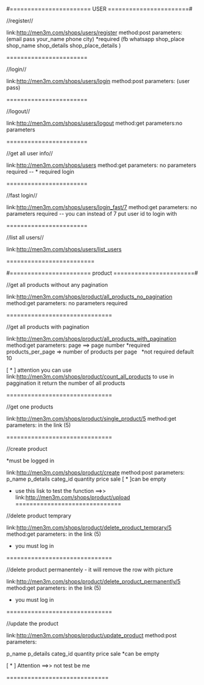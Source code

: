 #=======================   USER  =======================#


//register//


link:http://men3m.com/shops/users/register
method:post
parameters:
(email   pass   your_name   phone   city) *required
(fb   whatsapp   shop_place   shop_name   shop_details   shop_place_details )


=======================


//login//


link:http://men3m.com/shops/users/login
method:post
parameters:
(user   pass)


=======================


//logout//


link:http://men3m.com/shops/users/logout
method:get
parameters:no parameters


=======================


//get all user info//


link:http://men3m.com/shops/users
method:get
parameters: no parameters required -- * required login


=======================


//fast login//


link:http://men3m.com/shops/users/login_fast/7
method:get
parameters: no parameters required -- you can instead of 7 put user id to login with


=======================


//list all users//


link:http://men3m.com/shops/users/list_users


=========================


#=======================   product  =======================#


//get all products without any pagination

link:http://men3m.com/shops/product/all_products_no_pagination
method:get
parameters: no parameters required


==============================


//get all products with pagination

link:http://men3m.com/shops/product/all_products_with_pagination
method:get
parameters:
page ==> page number *required
products_per_page => number of products per page   *not required default 10

[ * ] attention
you can use link:http://men3m.com/shops/product/count_all_products
to use in paggination
it return the number of all products

==============================


//get one products

link:http://men3m.com/shops/product/single_product/5
method:get
parameters:
in the link (5)

==============================


//create product

*must be logged in

link:http://men3m.com/shops/product/create
method:post
parameters:
p_name
p_details
categ_id
quantity
price
sale  [ * ]can be empty


* use this lisk to test the function ==>> link:http://men3m.com/shops/product/upload
==============================


//delete product temprary

link:http://men3m.com/shops/product/delete_product_temprary/5
method:get
parameters:
in the link (5)


* you must log in

==============================



//delete product permanentely - it will remove the row with picture

link:http://men3m.com/shops/product/delete_product_permanently/5
method:get
parameters:
in the link (5)


* you must log in

==============================

//update the product


link:http://men3m.com/shops/product/update_product
method:post
parameters:

p_name
p_details
categ_id
quantity
price
sale  *can be empty


[ * ] Attention ==>> not test be me

=============================
